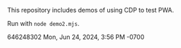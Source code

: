 This repository includes demos of using CDP to test PWA.

Run with `node demo2.mjs`.

646248302 Mon, Jun 24, 2024, 3:56 PM -0700

